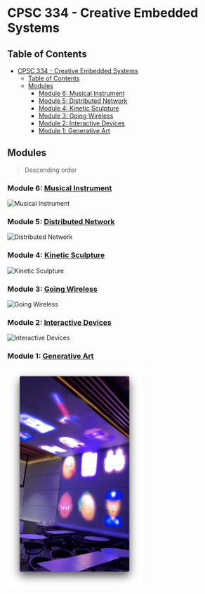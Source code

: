 # CPSC 334 - Creative Embedded Systems

## Table of Contents

- [CPSC 334 - Creative Embedded Systems](#cpsc-334---creative-embedded-systems)
  - [Table of Contents](#table-of-contents)
  - [Modules](#modules)
    - [Module 6: Musical Instrument](#module-6-musical-instrument)
    - [Module 5: Distributed Network](#module-5-distributed-network)
    - [Module 4: Kinetic Sculpture](#module-4-kinetic-sculpture)
    - [Module 3: Going Wireless](#module-3-going-wireless)
    - [Module 2: Interactive Devices](#module-2-interactive-devices)
    - [Module 1: Generative Art](#module-1-generative-art)

## Modules

> Descending order

### Module 6: [Musical Instrument](./6_musical_instrument/)

<img src="./6_musical_instrument/docs/dev_station.png" alt="Musical Instrument"/>

### Module 5: [Distributed Network](./5_distributed_network/)

<img src="./5_distributed_network/mesh/sarim-earth-input/docs/volcano_painted.png"  alt="Distributed Network"/>

### Module 4: [Kinetic Sculpture](./4_kinetic_sculpture/)

<img src="./4_kinetic_sculpture/docs/images/cover.jpg"  alt="Kinetic Sculpture"/>

### Module 3: [Going Wireless](./3_going_wireless/)

<img src="./3_going_wireless/docs/full.jpg"  alt="Going Wireless"/>

### Module 2: [Interactive Devices](./2_interactive_devices/)

<img src="./2_interactive_devices/2_performance_device/docs/finalenclosures.jpg"  alt="Interactive Devices"/>

### Module 1: [Generative Art](./1_generative_art/)

<img src="./1_generative_art/docs/inside.png" alt="Generative Art" height="500px"/>
